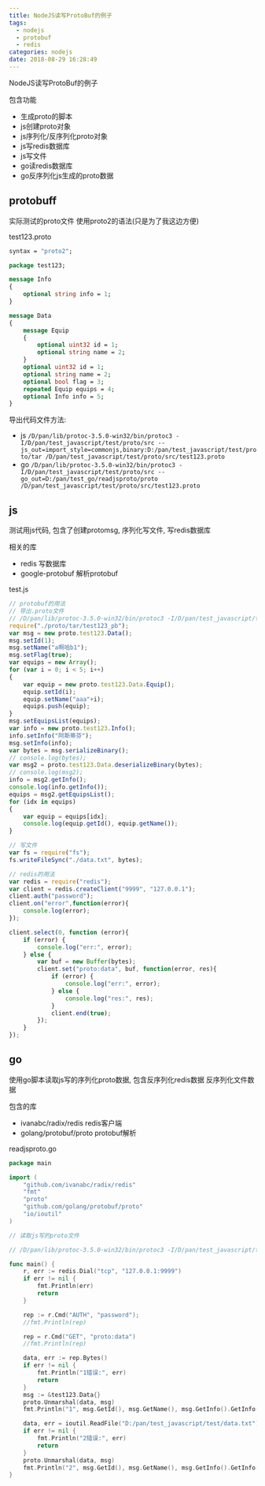 ```yaml
---
title: NodeJS读写ProtoBuf的例子
tags:
  - nodejs
  - protobuf
  - redis
categories: nodejs
date: 2018-08-29 16:28:49
---
```



NodeJS读写ProtoBuf的例子

包含功能

- 生成proto的脚本
- js创建proto对象
- js序列化/反序列化proto对象
- js写redis数据库
- js写文件
- go读redis数据库
- go反序列化js生成的proto数据

## protobuff

实际测试的proto文件
使用proto2的语法(只是为了我这边方便)

test123.proto

```proto
syntax = "proto2";

package test123;

message Info
{
	optional string info = 1;
}

message Data
{
	message Equip
	{
		optional uint32 id = 1;
		optional string name = 2;
	}
	optional uint32 id = 1;
	optional string name = 2;
	optional bool flag = 3;
	repeated Equip equips = 4;
	optional Info info = 5;
}
```
<!-- more -->

导出代码文件方法:

- js
`/D/pan/lib/protoc-3.5.0-win32/bin/protoc3 -I/D/pan/test_javascript/test/proto/src --js_out=import_style=commonjs,binary:D:/pan/test_javascript/test/proto/tar /D/pan/test_javascript/test/proto/src/test123.proto`
- go
`/D/pan/lib/protoc-3.5.0-win32/bin/protoc3 -I/D/pan/test_javascript/test/proto/src --go_out=D:/pan/test_go/readjsproto/proto /D/pan/test_javascript/test/proto/src/test123.proto`

## js

测试用js代码,
包含了创建protomsg,
序列化写文件,
写redis数据库

相关的库

- redis	写数据库
- google-protobuf 解析protobuf

test.js

```javascript
// protobuf的用法
// 导出.proto文件
// /D/pan/lib/protoc-3.5.0-win32/bin/protoc3 -I/D/pan/test_javascript/test/proto/src --js_out=import_style=commonjs,binary:D:/pan/test_javascript/test/proto/tar /D/pan/test_javascript/test/proto/src/test123.proto
require("./proto/tar/test123_pb");
var msg = new proto.test123.Data();
msg.setId(1);
msg.setName("a啊哈b1");
msg.setFlag(true);
var equips = new Array();
for (var i = 0; i < 5; i++)
{
    var equip = new proto.test123.Data.Equip();
    equip.setId(i);
    equip.setName("aaa"+i);
    equips.push(equip);
}
msg.setEquipsList(equips);
var info = new proto.test123.Info();
info.setInfo("阿斯蒂芬");
msg.setInfo(info);
var bytes = msg.serializeBinary();
// console.log(bytes);
var msg2 = proto.test123.Data.deserializeBinary(bytes);
// console.log(msg2);
info = msg2.getInfo();
console.log(info.getInfo());
equips = msg2.getEquipsList();
for (idx in equips)
{
    var equip = equips[idx];
    console.log(equip.getId(), equip.getName());
}

// 写文件
var fs = require("fs");
fs.writeFileSync("./data.txt", bytes);

// redis的用法
var redis = require("redis");
var client = redis.createClient("9999", "127.0.0.1");
client.auth("password");
client.on("error",function(error){
    console.log(error);
});

client.select(0, function (error){
    if (error) {
        console.log("err:", error);
    } else {
        var buf = new Buffer(bytes);
        client.set("proto:data", buf, function(error, res){
            if (error) {
                console.log("err:", error);
            } else {
                console.log("res:", res);
            }
            client.end(true);
        });
    }
});
```

## go

使用go脚本读取js写的序列化proto数据,
包含反序列化redis数据
反序列化文件数据

包含的库

- ivanabc/radix/redis	redis客户端
- golang/protobuf/proto	protobuf解析

readjsproto.go

```go
package main

import (
	"github.com/ivanabc/radix/redis"
	"fmt"
	"proto"
	"github.com/golang/protobuf/proto"
	"io/ioutil"
)

// 读取js写的proto文件

// /D/pan/lib/protoc-3.5.0-win32/bin/protoc3 -I/D/pan/test_javascript/test/proto/src --go_out=D:/pan/test_go/readjsproto/proto /D/pan/test_javascript/test/proto/src/test123.proto

func main() {
	r, err := redis.Dial("tcp", "127.0.0.1:9999")
	if err != nil {
		fmt.Println(err)
		return
	}

	rep := r.Cmd("AUTH", "password");
	//fmt.Println(rep)

	rep = r.Cmd("GET", "proto:data")
	//fmt.Println(rep)

	data, err := rep.Bytes()
	if err != nil {
		fmt.Println("1错误:", err)
		return
	}
	msg := &test123.Data{}
	proto.Unmarshal(data, msg)
	fmt.Println("1", msg.GetId(), msg.GetName(), msg.GetInfo().GetInfo(), msg)

	data, err = ioutil.ReadFile("D:/pan/test_javascript/test/data.txt")
	if err != nil {
		fmt.Println("2错误:", err)
		return
	}
	proto.Unmarshal(data, msg)
	fmt.Println("2", msg.GetId(), msg.GetName(), msg.GetInfo().GetInfo(), msg)
}
```

